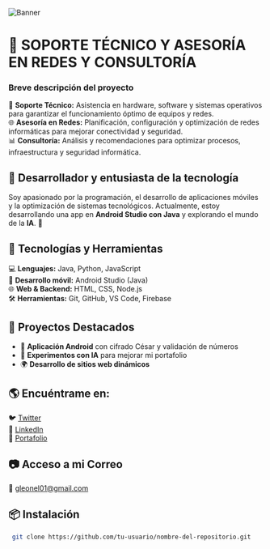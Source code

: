 ![Banner](https://github.com/user-attachments/assets/df0e0e4b-431e-44a4-a313-690243bcbaa5)

# 📌 SOPORTE TÉCNICO Y ASESORÍA EN REDES Y CONSULTORÍA

### Breve descripción del proyecto

🔧 **Soporte Técnico:** Asistencia en hardware, software y sistemas operativos para garantizar el funcionamiento óptimo de equipos y redes.  
🌐 **Asesoría en Redes:** Planificación, configuración y optimización de redes informáticas para mejorar conectividad y seguridad.  
📊 **Consultoría:** Análisis y recomendaciones para optimizar procesos, infraestructura y seguridad informática.

## 🎯 Desarrollador y entusiasta de la tecnología
Soy apasionado por la programación, el desarrollo de aplicaciones móviles y la optimización de sistemas tecnológicos. Actualmente, estoy desarrollando una app en **Android Studio con Java** y explorando el mundo de la **IA**. 🚀

## 🚀 Tecnologías y Herramientas
💻 **Lenguajes:** Java, Python, JavaScript  
📱 **Desarrollo móvil:** Android Studio (Java)  
🌐 **Web & Backend:** HTML, CSS, Node.js  
🛠 **Herramientas:** Git, GitHub, VS Code, Firebase  

## 📌 Proyectos Destacados
- 📱 **Aplicación Android** con cifrado César y validación de números
- 🔬 **Experimentos con IA** para mejorar mi portafolio
- 🌍 **Desarrollo de sitios web dinámicos**

## 🌎 Encuéntrame en:
🐦 [Twitter](https://twitter.com/tuusuario)  
💼 [LinkedIn](https://www.linkedin.com/in/leonel-boris-gonzales-penarez-271249351)  
📂 [Portafolio](https://gleonel01.wixsite.com/servicios-gleonel)  

## 📷 Acceso a mi Correo
📩 [gleonel01@gmail.com](mailto:gleonel01@gmail.com)

## 📦 Instalación
```sh
 git clone https://github.com/tu-usuario/nombre-del-repositorio.git
```
